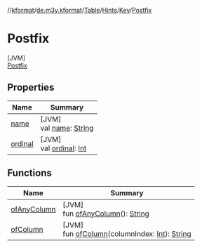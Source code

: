 //[kformat](../../../../../../index.md)/[de.m3y.kformat](../../../../index.md)/[Table](../../../index.md)/[Hints](../../index.md)/[Key](../index.md)/[Postfix](index.md)

# Postfix

[JVM]\
[Postfix](index.md)

## Properties

| Name | Summary |
|---|---|
| [name](../-separator/index.md#-372974862%2FProperties%2F-1067530276) | [JVM]<br>val [name](../-separator/index.md#-372974862%2FProperties%2F-1067530276): [String](https://kotlinlang.org/api/core/kotlin-stdlib/kotlin/-string/index.html) |
| [ordinal](../-separator/index.md#-739389684%2FProperties%2F-1067530276) | [JVM]<br>val [ordinal](../-separator/index.md#-739389684%2FProperties%2F-1067530276): [Int](https://kotlinlang.org/api/core/kotlin-stdlib/kotlin/-int/index.html) |

## Functions

| Name | Summary |
|---|---|
| [ofAnyColumn](../of-any-column.md) | [JVM]<br>fun [ofAnyColumn](../of-any-column.md)(): [String](https://kotlinlang.org/api/core/kotlin-stdlib/kotlin/-string/index.html) |
| [ofColumn](../of-column.md) | [JVM]<br>fun [ofColumn](../of-column.md)(columnIndex: [Int](https://kotlinlang.org/api/core/kotlin-stdlib/kotlin/-int/index.html)): [String](https://kotlinlang.org/api/core/kotlin-stdlib/kotlin/-string/index.html) |